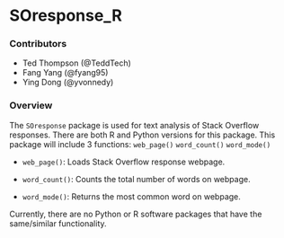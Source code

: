 # SOresponse_R

### Contributors

* Ted Thompson (@TeddTech)
* Fang Yang (@fyang95)
* Ying Dong (@yvonnedy)   
    
### Overview

The `SOresponse` package is used for text analysis of Stack Overflow responses. There are both R and Python versions for this package. This package will include 3 functions: `web_page()` `word_count()` `word_mode()`

* `web_page()`: Loads Stack Overflow response webpage.

* `word_count()`: Counts the total number of words on webpage.

* `word_mode()`: Returns the most common word on webpage.

Currently, there are no Python or R software packages that have the same/similar functionality.

